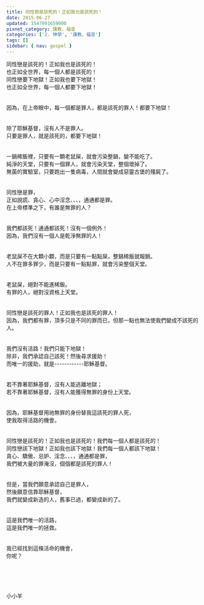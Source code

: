 ```yaml
---
title: 同性戀是該死的！正如我也是該死的！
date: 2015-06-27
updated: 1547991659000
pixnet_category: 護教、福音
categories: ['2. 神學', '護教、福音']
tags: []
sidebar: { nav: gospel }
---
```


<p>同性戀是該死的！正如我也是該死的！<br/>也正如全世界，每一個人都是該死的！<br/><!--more-->同性戀要下地獄！正如我也要下地獄！<br/>也正如全世界，每一個人都要下地獄！<br/><br/><br/>因為，在上帝眼中，每一個都是罪人，都是該死的罪人！都要下地獄！<br/><br/><br/>除了耶穌基督，沒有人不是罪人。<br/>只要是罪人，就是該死的，都要下地獄！<br/><br/><br/>一鍋稀飯裡，只要有一顆老鼠屎，就會污染整鍋，變不能吃了。<br/>純淨的天堂，只要有一個罪人，就會污染天堂，整個壞掉了。<br/>無菌的實驗室，只要跑出一隻病毒，人間就會變成惡靈古堡的殭屍了。<br/><br/><br/>同性戀是罪，<br/>正如說謊、貪心、心中淫念、、、，通通都是罪。<br/>在上帝標準之下，有誰是無罪的人？<br/><br/><br/>我們都該死！通通都該死！沒有一個例外！<br/>因為，我們沒有一個人是乾淨無罪的人！<br/><br/><br/>老鼠屎不在大顆小顆，而是只要有一點點屎，整鍋稀飯就報銷。<br/>人不在罪多罪少，而是只要有一點點罪，就會污染整個天堂。<br/><br/><br/>老鼠屎，絕對不能進稀飯。<br/>有罪的人，絕對沒資格上天堂。<br/><br/><br/>同性戀是該死的罪人！正如我也是該死的罪人！<br/>因為，我們都有罪，頂多只是不同的罪而已，但那一點也無法使我們變成不該死的人。<br/><br/><br/>我們沒有活路！我們只能下地獄！<br/>除非，我們承認自己該死！然後尋求援助！<br/>而唯一的援助，就是------------耶穌基督。<br/><br/><br/>若不靠著耶穌基督，沒有人能逃離地獄；<br/>若不靠著耶穌基督，沒有人能獲得無罪的身份上天堂。<br/><br/><br/>因為，耶穌基督用祂無罪的身份替我這該死的罪人死，<br/>使我取得活路的機會。<br/><br/><br/>同性戀是該死的！正如我也是該死的！我們每一個人都是該死的！<br/>同性戀該下地獄！正如我也該下地獄！我們每一個人都該下地獄！<br/>貪心、驕傲、忌妒、淫念、、、，通通都是罪，<br/>我們被大量的罪淹沒，個個都是該死的罪人！<br/><br/><br/>但是，當我們願意承認自己是罪人，<br/>然後願意信靠耶穌基督，<br/>我們就變成新造的人，舊事已過，都變成新的了。<br/><br/><br/>這是我們唯一的活路，<br/>這是我們唯一的拯救。<br/><br/><br/>我已經找到這條活命的機會，<br/>你呢？<br/><br/><br/><br/><br/><br/>小小羊<br/><br/><br/><br/><br/></p>